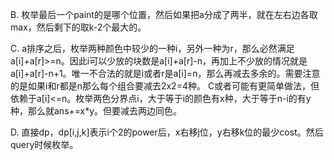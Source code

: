 B. 枚举最后一个paint的是哪个位置，然后如果把a分成了两半，就在左右边各取max，然后剩下的取k-2个最大的。

C. a排序之后，枚举两种颜色中较少的一种i，另外一种为r，那么必然满足a[i]+a[r]>=n。因此i可以少放的块数是a[i]+a[r]-n，再加上不少放的情况就是a[i]+a[r]-n+1。唯一不合法的就是i或者r是a[i]=n，那么再减去多余的。需要注意的是如果i和r都是n那么每个组合要减去2x2=4种。
C或者可能有更简单做法，但依赖于a[i]<=n。枚举两色分界点i，大于等于i的颜色有x种，大于等于n-i的有y种，那么就ans+=x\*y。但要减去两边同色。

D. 直接dp，dp[i,j,k]表示i个2的power后，x右移j位，y右移k位的最少cost。然后query时候枚举。
